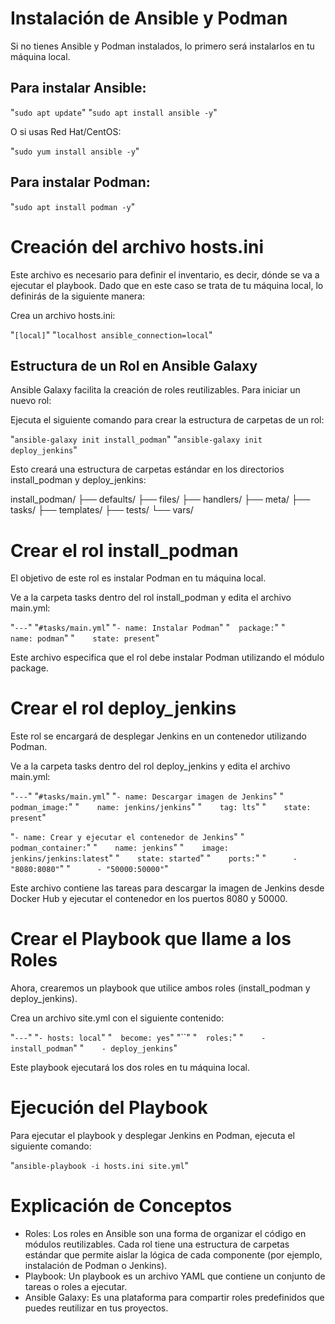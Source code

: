 # Instalación de Ansible y Podman
Si no tienes Ansible y Podman instalados, lo primero será instalarlos en tu máquina local.

## Para instalar Ansible:

"`sudo apt update`"
"`sudo apt install ansible -y`"

O si usas Red Hat/CentOS:

"`sudo yum install ansible -y`"

## Para instalar Podman:

"`sudo apt install podman -y`"

# Creación del archivo hosts.ini
Este archivo es necesario para definir el inventario, es decir, dónde se va a ejecutar el playbook. Dado que en este caso se trata de tu máquina local, lo definirás de la siguiente manera:

Crea un archivo hosts.ini:

"`[local]`"
"`localhost ansible_connection=local`"

## Estructura de un Rol en Ansible Galaxy
Ansible Galaxy facilita la creación de roles reutilizables. Para iniciar un nuevo rol:

Ejecuta el siguiente comando para crear la estructura de carpetas de un rol:

"`ansible-galaxy init install_podman`"
"`ansible-galaxy init deploy_jenkins`"

Esto creará una estructura de carpetas estándar en los directorios install_podman y deploy_jenkins:

install_podman/
├── defaults/
├── files/
├── handlers/
├── meta/
├── tasks/
├── templates/
├── tests/
└── vars/

# Crear el rol install_podman
El objetivo de este rol es instalar Podman en tu máquina local.

Ve a la carpeta tasks dentro del rol install_podman y edita el archivo main.yml:

"`---`"
"`#tasks/main.yml`"
"`- name: Instalar Podman`"
"`  package:`"
"`    name: podman`"
"`    state: present`"

Este archivo especifica que el rol debe instalar Podman utilizando el módulo package.

# Crear el rol deploy_jenkins
Este rol se encargará de desplegar Jenkins en un contenedor utilizando Podman.

Ve a la carpeta tasks dentro del rol deploy_jenkins y edita el archivo main.yml:

"`---`"
"`#tasks/main.yml`"
"`- name: Descargar imagen de Jenkins`"
"`  podman_image:`"
"`    name: jenkins/jenkins`"
"`    tag: lts`"
"`    state: present`"

"`- name: Crear y ejecutar el contenedor de Jenkins`"
"`  podman_container:`"
"`    name: jenkins`"
"`    image: jenkins/jenkins:latest`"
"`    state: started`"
"`    ports:`"
"`      - "8080:8080"`"
"`      - "50000:50000"`"

Este archivo contiene las tareas para descargar la imagen de Jenkins desde Docker Hub y ejecutar el contenedor en los puertos 8080 y 50000.

# Crear el Playbook que llame a los Roles
Ahora, crearemos un playbook que utilice ambos roles (install_podman y deploy_jenkins).

Crea un archivo site.yml con el siguiente contenido:

"`---`"
"`- hosts: local`"
"`  become: yes`"
"``"
"`  roles:`"
"`    - install_podman`"
"`    - deploy_jenkins`"

Este playbook ejecutará los dos roles en tu máquina local.

# Ejecución del Playbook
Para ejecutar el playbook y desplegar Jenkins en Podman, ejecuta el siguiente comando:

"`ansible-playbook -i hosts.ini site.yml`"

# Explicación de Conceptos
 - Roles: Los roles en Ansible son una forma de organizar el código en módulos reutilizables. Cada rol tiene una estructura de carpetas estándar que permite aislar la lógica de cada componente (por ejemplo, instalación de Podman o Jenkins).
 - Playbook: Un playbook es un archivo YAML que contiene un conjunto de tareas o roles a ejecutar.
 - Ansible Galaxy: Es una plataforma para compartir roles predefinidos que puedes reutilizar en tus proyectos.